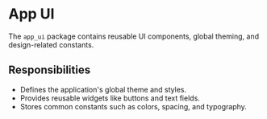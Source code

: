 # App UI

The `app_ui` package contains reusable UI components, global theming, and design-related constants.

## Responsibilities
- Defines the application's global theme and styles.
- Provides reusable widgets like buttons and text fields.
- Stores common constants such as colors, spacing, and typography.
